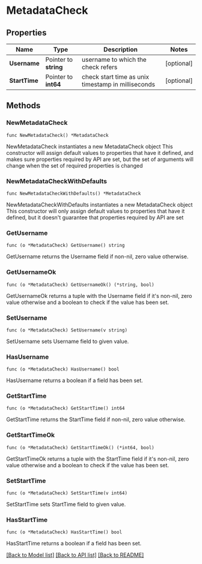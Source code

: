 # MetadataCheck

## Properties

Name | Type | Description | Notes
------------ | ------------- | ------------- | -------------
**Username** | Pointer to **string** | username to which the check refers | [optional] 
**StartTime** | Pointer to **int64** | check start time as unix timestamp in milliseconds | [optional] 

## Methods

### NewMetadataCheck

`func NewMetadataCheck() *MetadataCheck`

NewMetadataCheck instantiates a new MetadataCheck object
This constructor will assign default values to properties that have it defined,
and makes sure properties required by API are set, but the set of arguments
will change when the set of required properties is changed

### NewMetadataCheckWithDefaults

`func NewMetadataCheckWithDefaults() *MetadataCheck`

NewMetadataCheckWithDefaults instantiates a new MetadataCheck object
This constructor will only assign default values to properties that have it defined,
but it doesn't guarantee that properties required by API are set

### GetUsername

`func (o *MetadataCheck) GetUsername() string`

GetUsername returns the Username field if non-nil, zero value otherwise.

### GetUsernameOk

`func (o *MetadataCheck) GetUsernameOk() (*string, bool)`

GetUsernameOk returns a tuple with the Username field if it's non-nil, zero value otherwise
and a boolean to check if the value has been set.

### SetUsername

`func (o *MetadataCheck) SetUsername(v string)`

SetUsername sets Username field to given value.

### HasUsername

`func (o *MetadataCheck) HasUsername() bool`

HasUsername returns a boolean if a field has been set.

### GetStartTime

`func (o *MetadataCheck) GetStartTime() int64`

GetStartTime returns the StartTime field if non-nil, zero value otherwise.

### GetStartTimeOk

`func (o *MetadataCheck) GetStartTimeOk() (*int64, bool)`

GetStartTimeOk returns a tuple with the StartTime field if it's non-nil, zero value otherwise
and a boolean to check if the value has been set.

### SetStartTime

`func (o *MetadataCheck) SetStartTime(v int64)`

SetStartTime sets StartTime field to given value.

### HasStartTime

`func (o *MetadataCheck) HasStartTime() bool`

HasStartTime returns a boolean if a field has been set.


[[Back to Model list]](../README.md#documentation-for-models) [[Back to API list]](../README.md#documentation-for-api-endpoints) [[Back to README]](../README.md)


